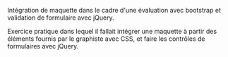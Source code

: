 Intégration de maquette dans le cadre d'une évaluation avec bootstrap et validation de formulaire avec jQuery.

Exercice pratique dans lequel il fallait intégrer une maquette à partir des éléments fournis par le graphiste avec CSS, et faire les contrôles de formulaires avec jQuery.
